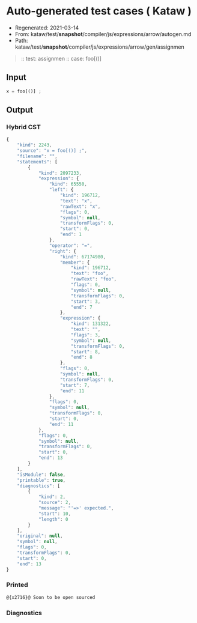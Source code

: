 # Auto-generated test cases ( Kataw )
- Regenerated: 2021-03-14
- From: kataw/test/__snapshot__/compiler/js/expressions/arrow/autogen.md
- Path: kataw/test/__snapshot__/compiler/js/expressions/arrow/gen/assignmen
> :: test: assignmen
> :: case: foo[()]
## Input

`````js
x = foo[()] ;
`````

## Output

### Hybrid CST

```javascript
{
    "kind": 2243,
    "source": "x = foo[()] ;",
    "filename": "",
    "statements": [
        {
            "kind": 2097233,
            "expression": {
                "kind": 65550,
                "left": {
                    "kind": 196712,
                    "text": "x",
                    "rawText": "x",
                    "flags": 0,
                    "symbol": null,
                    "transformFlags": 0,
                    "start": 0,
                    "end": 1
                },
                "operator": "=",
                "right": {
                    "kind": 67174980,
                    "member": {
                        "kind": 196712,
                        "text": "foo",
                        "rawText": "foo",
                        "flags": 0,
                        "symbol": null,
                        "transformFlags": 0,
                        "start": 3,
                        "end": 7
                    },
                    "expression": {
                        "kind": 131322,
                        "text": "",
                        "flags": 3,
                        "symbol": null,
                        "transformFlags": 0,
                        "start": 8,
                        "end": 8
                    },
                    "flags": 0,
                    "symbol": null,
                    "transformFlags": 0,
                    "start": 7,
                    "end": 11
                },
                "flags": 0,
                "symbol": null,
                "transformFlags": 0,
                "start": 0,
                "end": 11
            },
            "flags": 0,
            "symbol": null,
            "transformFlags": 0,
            "start": 0,
            "end": 13
        }
    ],
    "isModule": false,
    "printable": true,
    "diagnostics": [
        {
            "kind": 2,
            "source": 2,
            "message": "'=>' expected.",
            "start": 10,
            "length": 0
        }
    ],
    "original": null,
    "symbol": null,
    "flags": 0,
    "transformFlags": 0,
    "start": 0,
    "end": 13
}
```

### Printed

```javascript
@{x2716}@ Soon to be open sourced
```

### Diagnostics

```javascript

```

